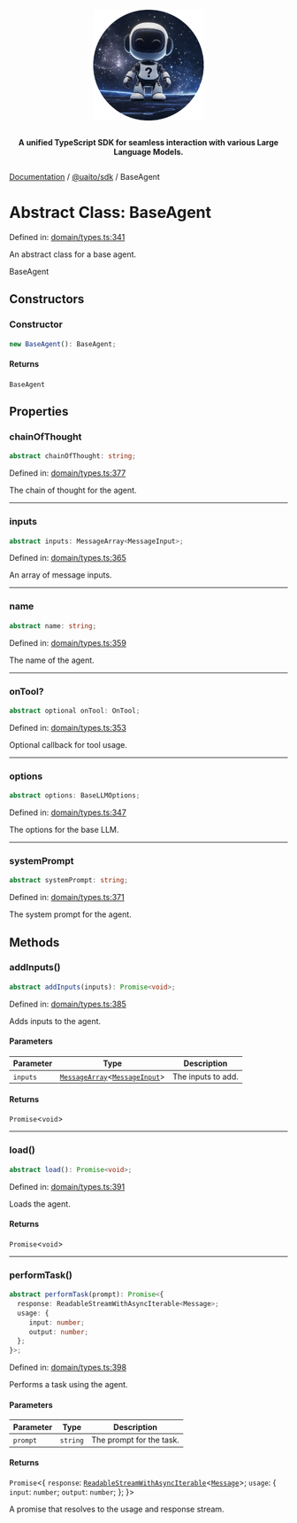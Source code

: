 <div style="display:flex; flex-direction:column; align-items:center;">
<p align="center">
  <img src="../UAITO.png" alt="UAITO Logo" width="200"/>
</p>

<p align="center">
  <strong>A unified TypeScript SDK for seamless interaction with various Large Language Models.</strong>
</p>
</div>

[Documentation](README.md) / [@uaito/sdk](@uaito.sdk.md) / BaseAgent

# Abstract Class: BaseAgent

Defined in: [domain/types.ts:341](https://github.com/elribonazo/uaito/blob/23d7d061485e237b2bbd2381e70b698200803cd7/packages/sdk/src/domain/types.ts#L341)

An abstract class for a base agent.

 BaseAgent

## Constructors

### Constructor

```ts
new BaseAgent(): BaseAgent;
```

#### Returns

`BaseAgent`

## Properties

### chainOfThought

```ts
abstract chainOfThought: string;
```

Defined in: [domain/types.ts:377](https://github.com/elribonazo/uaito/blob/23d7d061485e237b2bbd2381e70b698200803cd7/packages/sdk/src/domain/types.ts#L377)

The chain of thought for the agent.

***

### inputs

```ts
abstract inputs: MessageArray<MessageInput>;
```

Defined in: [domain/types.ts:365](https://github.com/elribonazo/uaito/blob/23d7d061485e237b2bbd2381e70b698200803cd7/packages/sdk/src/domain/types.ts#L365)

An array of message inputs.

***

### name

```ts
abstract name: string;
```

Defined in: [domain/types.ts:359](https://github.com/elribonazo/uaito/blob/23d7d061485e237b2bbd2381e70b698200803cd7/packages/sdk/src/domain/types.ts#L359)

The name of the agent.

***

### onTool?

```ts
abstract optional onTool: OnTool;
```

Defined in: [domain/types.ts:353](https://github.com/elribonazo/uaito/blob/23d7d061485e237b2bbd2381e70b698200803cd7/packages/sdk/src/domain/types.ts#L353)

Optional callback for tool usage.

***

### options

```ts
abstract options: BaseLLMOptions;
```

Defined in: [domain/types.ts:347](https://github.com/elribonazo/uaito/blob/23d7d061485e237b2bbd2381e70b698200803cd7/packages/sdk/src/domain/types.ts#L347)

The options for the base LLM.

***

### systemPrompt

```ts
abstract systemPrompt: string;
```

Defined in: [domain/types.ts:371](https://github.com/elribonazo/uaito/blob/23d7d061485e237b2bbd2381e70b698200803cd7/packages/sdk/src/domain/types.ts#L371)

The system prompt for the agent.

## Methods

### addInputs()

```ts
abstract addInputs(inputs): Promise<void>;
```

Defined in: [domain/types.ts:385](https://github.com/elribonazo/uaito/blob/23d7d061485e237b2bbd2381e70b698200803cd7/packages/sdk/src/domain/types.ts#L385)

Adds inputs to the agent.

#### Parameters

| Parameter | Type | Description |
| ------ | ------ | ------ |
| `inputs` | [`MessageArray`](@uaito.sdk.Class.MessageArray.md)\<[`MessageInput`](@uaito.sdk.TypeAlias.MessageInput.md)\> | The inputs to add. |

#### Returns

`Promise`\<`void`\>

***

### load()

```ts
abstract load(): Promise<void>;
```

Defined in: [domain/types.ts:391](https://github.com/elribonazo/uaito/blob/23d7d061485e237b2bbd2381e70b698200803cd7/packages/sdk/src/domain/types.ts#L391)

Loads the agent.

#### Returns

`Promise`\<`void`\>

***

### performTask()

```ts
abstract performTask(prompt): Promise<{
  response: ReadableStreamWithAsyncIterable<Message>;
  usage: {
     input: number;
     output: number;
  };
}>;
```

Defined in: [domain/types.ts:398](https://github.com/elribonazo/uaito/blob/23d7d061485e237b2bbd2381e70b698200803cd7/packages/sdk/src/domain/types.ts#L398)

Performs a task using the agent.

#### Parameters

| Parameter | Type | Description |
| ------ | ------ | ------ |
| `prompt` | `string` | The prompt for the task. |

#### Returns

`Promise`\<\{
  `response`: [`ReadableStreamWithAsyncIterable`](@uaito.sdk.TypeAlias.ReadableStreamWithAsyncIterable.md)\<[`Message`](@uaito.sdk.TypeAlias.Message.md)\>;
  `usage`: \{
     `input`: `number`;
     `output`: `number`;
  \};
\}\>

A promise that resolves to the usage and response stream.
